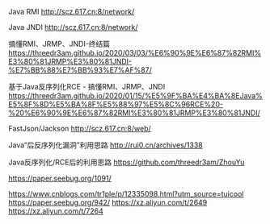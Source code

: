 Java RMI
http://scz.617.cn:8/network/

Java JNDI
http://scz.617.cn:8/network/

搞懂RMI、JRMP、JNDI-终结篇
https://threedr3am.github.io/2020/03/03/%E6%90%9E%E6%87%82RMI%E3%80%81JRMP%E3%80%81JNDI-%E7%BB%88%E7%BB%93%E7%AF%87/

基于Java反序列化RCE - 搞懂RMI、JRMP、JNDI
https://threedr3am.github.io/2020/01/15/%E5%9F%BA%E4%BA%8EJava%E5%8F%8D%E5%BA%8F%E5%88%97%E5%8C%96RCE%20-%20%E6%90%9E%E6%87%82RMI%E3%80%81JRMP%E3%80%81JNDI/

FastJson/Jackson
http://scz.617.cn:8/web/

Java“后反序列化漏洞”利用思路
http://rui0.cn/archives/1338

Java反序列化/RCE后的利用思路
https://github.com/threedr3am/ZhouYu

https://paper.seebug.org/1091/

https://www.cnblogs.com/tr1ple/p/12335098.html?utm_source=tuicool
https://paper.seebug.org/942/
https://xz.aliyun.com/t/2649
https://xz.aliyun.com/t/7264